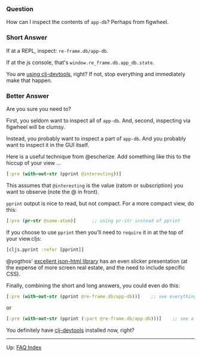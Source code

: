 
### Question

How can I inspect the contents of `app-db`?  Perhaps from figwheel.

### Short Answer

If at a REPL, inspect:  `re-frame.db/app-db`.  

If at the js console, that's `window.re_frame.db.app_db.state`.

You are [using clj-devtools](https://github.com/binaryage/cljs-devtools), right? 
If not, stop everything and immediately make that happen. 

### Better Answer

Are you sure you need to?  

First, you seldom want to inspect all of `app-db`. 
And, second, inspecting via figwheel will be clumsy. 

Instead, you probably want to inspect a part of `app-db`. And you probably want 
to inspect it in the GUI itself.

Here is a useful technique from @escherize. Add something like this to 
the hiccup of your view ...
```clj
[:pre (with-out-str (pprint @interesting))] 
```
This assumes that `@interesting` is the value (ratom or subscription) you want to observe (note the @ in front).

`pprint` output is nice to read, but not compact. For a more compact view, do this: 
```clj
[:pre (pr-str @some-atom)]      ;; using pr-str instead of pprint
```

If you choose to use `pprint` then you'll need to `require` it in at the top of your view.cljs:
```clj
[cljs.pprint :refer [pprint]]
```

@yogthos' [excellent json-html library](https://github.com/yogthos/json-html) has an 
even slicker presentation (at the expense of more screen real estate, and the 
need to include specific CSS).

Finally, combining the short and long answers, you could even do this:
```clj
[:pre (with-out-str (pprint @re-frame.db/app-db))]    ;; see everything!
```
or 
```clj
[:pre (with-out-str (pprint (:part @re-frame.db/app-db)))]    ;; see a part of it!
```

You definitely have [clj-devtools](https://github.com/binaryage/cljs-devtools) installed now, right?


---
Up:  [FAQ Index](README.md)&nbsp;&nbsp;&nbsp;&nbsp;&nbsp;&nbsp;
